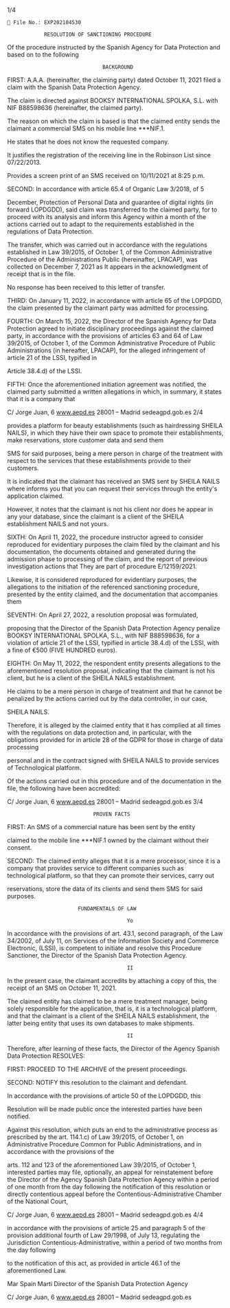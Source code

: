 1/4

     File No.: EXP202104530

                RESOLUTION OF SANCTIONING PROCEDURE

Of the procedure instructed by the Spanish Agency for Data Protection and based on
to the following

                                   BACKGROUND

FIRST: A.A.A. (hereinafter, the claiming party) dated October 11, 2021
filed a claim with the Spanish Data Protection Agency.

The claim is directed against BOOKSY INTERNATIONAL SPOLKA, S.L. with NIF
B88598636 (hereinafter, the claimed party).

The reason on which the claim is based is that the claimed entity sends the
claimant a commercial SMS on his mobile line \*\*\*NIF.1.

He states that he does not know the requested company.

It justifies the registration of the receiving line in the Robinson List since 07/22/2013.

Provides a screen print of an SMS received on 10/11/2021 at 8:25 p.m.

SECOND: In accordance with article 65.4 of Organic Law 3/2018, of 5

December, Protection of Personal Data and guarantee of digital rights (in
forward LOPDGDD), said claim was transferred to the claimed party, for
to proceed with its analysis and inform this Agency within a month of the
actions carried out to adapt to the requirements established in the regulations of
Data Protection.

The transfer, which was carried out in accordance with the regulations established in Law 39/2015, of
October 1, of the Common Administrative Procedure of the Administrations
Public (hereinafter, LPACAP), was collected on December 7, 2021 as
It appears in the acknowledgment of receipt that is in the file.

No response has been received to this letter of transfer.

THIRD: On January 11, 2022, in accordance with article 65 of the
LOPDGDD, the claim presented by the claimant party was admitted for processing.

FOURTH: On March 15, 2022, the Director of the Spanish Agency for
Data Protection agreed to initiate disciplinary proceedings against the claimed party,
in accordance with the provisions of articles 63 and 64 of Law 39/2015, of October 1,
of the Common Administrative Procedure of Public Administrations (in
hereafter, LPACAP), for the alleged infringement of article 21 of the LSSI, typified in

Article 38.4.d) of the LSSI.

FIFTH: Once the aforementioned initiation agreement was notified, the claimed party submitted a written
allegations in which, in summary, it states that it is a company that

C/ Jorge Juan, 6 www.aepd.es
28001 – Madrid sedeagpd.gob.es 2/4

provides a platform for beauty establishments (such as hairdressing
SHEILA NAILS), in which they have their own space to promote their
establishments, make reservations, store customer data and send them

SMS for said purposes, being a mere person in charge of the treatment with respect to the
services that these establishments provide to their customers.

It is indicated that the claimant has received an SMS sent by SHEILA NAILS where
informs you that you can request their services through the entity's application
claimed.

However, it notes that the claimant is not his client nor does he appear in any
your database, since the claimant is a client of the SHEILA establishment
NAILS and not yours.

SIXTH: On April 11, 2022, the procedure instructor agreed to consider
reproduced for evidentiary purposes the claim filed by the claimant and his
documentation, the documents obtained and generated during the admission phase to
processing of the claim, and the report of previous investigation actions that
They are part of procedure E/12159/2021.

Likewise, it is considered reproduced for evidentiary purposes, the allegations to the
initiation of the referenced sanctioning procedure, presented by the entity
claimed, and the documentation that accompanies them

SEVENTH: On April 27, 2022, a resolution proposal was formulated,

proposing that the Director of the Spanish Data Protection Agency
penalize BOOKSY INTERNATIONAL SPOLKA, S.L., with NIF B88598636, for a
violation of article 21 of the LSSI, typified in article 38.4.d) of the LSSI, with a
fine of €500 (FIVE HUNDRED euros).

EIGHTH: On May 11, 2022, the respondent entity presents allegations
to the aforementioned resolution proposal, indicating that the claimant is not his client,
but he is a client of the SHEILA NAILS establishment.

He claims to be a mere person in charge of treatment and that he cannot be penalized by the
actions carried out by the data controller, in our case,

SHEILA NAILS.

Therefore, it is alleged by the claimed entity that it has complied at all times with
the regulations on data protection and, in particular, with the obligations
provided for in article 28 of the GDPR for those in charge of data processing

personal and in the contract signed with SHEILA NAILS to provide services of
Technological platform.

Of the actions carried out in this procedure and of the documentation
in the file, the following have been accredited:

C/ Jorge Juan, 6 www.aepd.es
28001 – Madrid sedeagpd.gob.es 3/4

                                PROVEN FACTS

FIRST: An SMS of a commercial nature has been sent by the entity

claimed to the mobile line \*\*\*NIF.1 owned by the claimant without their consent.

SECOND: The claimed entity alleges that it is a mere processor,
since it is a company that provides service to different companies such as
technological platform, so that they can promote their services, carry out

reservations, store the data of its clients and send them SMS for said purposes.

                           FUNDAMENTALS OF LAW

                                           Yo
In accordance with the provisions of art. 43.1, second paragraph, of the Law
34/2002, of July 11, on Services of the Information Society and Commerce
Electronic, (LSSI), is competent to initiate and resolve this Procedure
Sanctioner, the Director of the Spanish Data Protection Agency.

                                           II

In the present case, the claimant accredits by attaching a copy of this, the receipt of
an SMS on October 11, 2021.

The claimed entity has claimed to be a mere treatment manager, being
solely responsible for the application, that is, it is a technological platform,
and that the claimant is a client of the SHEILA NAILS establishment, the latter being
entity that uses its own databases to make shipments.

                                           II

Therefore, after learning of these facts, the Director of the Agency
Spanish Data Protection RESOLVES:

FIRST: PROCEED TO THE ARCHIVE of the present proceedings.

SECOND: NOTIFY this resolution to the claimant and defendant.

In accordance with the provisions of article 50 of the LOPDGDD, this

Resolution will be made public once the interested parties have been notified.

Against this resolution, which puts an end to the administrative process as prescribed by
the art. 114.1.c) of Law 39/2015, of October 1, on Administrative Procedure
Common for Public Administrations, and in accordance with the provisions of the

arts. 112 and 123 of the aforementioned Law 39/2015, of October 1, interested parties may
file, optionally, an appeal for reinstatement before the Director of the Agency
Spanish Data Protection Agency within a period of one month from the day
following the notification of this resolution or directly contentious appeal
before the Contentious-Administrative Chamber of the National Court,

C/ Jorge Juan, 6 www.aepd.es
28001 – Madrid sedeagpd.gob.es 4/4

in accordance with the provisions of article 25 and paragraph 5 of the provision
additional fourth of Law 29/1998, of July 13, regulating the Jurisdiction
Contentious-Administrative, within a period of two months from the day following

to the notification of this act, as provided in article 46.1 of the aforementioned Law.

Mar Spain Marti
Director of the Spanish Data Protection Agency

C/ Jorge Juan, 6 www.aepd.es
28001 – Madrid sedeagpd.gob.es

